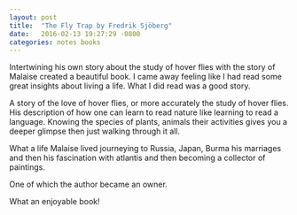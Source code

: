 ```yaml
---
layout: post
title:  "The Fly Trap by Fredrik Sjöberg"
date:   2016-02-13 19:27:29 -0800
categories: notes books
---
```


Intertwining his own story about the study of hover flies with the story of Malaise
created a beautiful book. I came away feeling like I had read some great insights
about living a life. What I did read was a good story.

A story of the love of hover flies, or more accurately the study of hover flies.
His description of how one can learn to read nature like learning to read a language.
Knowing the species of plants, animals their activities gives you a deeper
glimpse then just walking through it all.

What a life Malaise lived journeying to Russia, Japan, Burma his marriages and
then his fascination with atlantis and then becoming a collector of paintings.

One of which the author became an owner.

What an enjoyable book!
